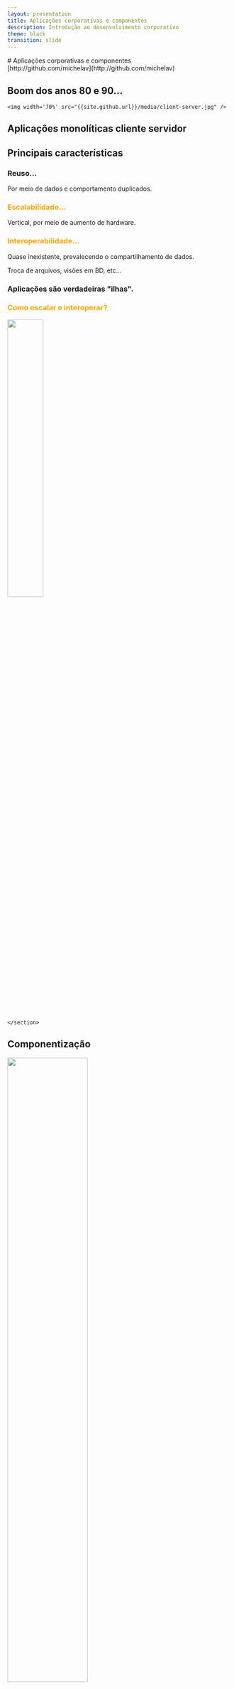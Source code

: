 ```yaml
---
layout: presentation
title: Aplicações corporativas e componentes
description: Introdução ao desenvolvimento corporativo
theme: black
transition: slide
---
```


<section data-markdown>
    # Aplicações corporativas e componentes
</section>
<section data-markdown>
    [http://github.com/michelav](http://github.com/michelav)
</section>
<section>
    <h2>Boom dos anos 80 e 90...</h2>

    <img width='70%' src="{{site.github.url}}/media/client-server.jpg" />
</section>
<section>
    <h2>Aplicações monolíticas cliente servidor</h2>
    <section><h2>Principais características</h2></section>
    <section>
        <h3>Reuso...</h3>
        <p>Por meio de dados e comportamento duplicados.</p>
    </section>
    <section>
        <h3 style="color: orange">Escalabilidade...</h3>
        <p>Vertical, por meio de aumento de hardware.</p>
    </section>
    <section>
        <h3 style="color: orange">Interoperabilidade...</h3>
        <p>Quase inexistente, prevalecendo o compartilhamento  de dados.</p>
        <p class="fragment">Troca de arquivos, visões em BD, etc...</p>
        <h3 class="fragment">Aplicações são verdadeiras "ilhas".</h3>
    </section>
    <section>
        <h3 style="color: orange">Como escalar e interoperar?</h3>
        <img width='40%' src="{{site.github.url}}/media/interoperability.jpg" />

    </section>
</section>
<section>
    <h2>Componentização</h2>
    <img width='60%' height="60%" src="{{site.github.url}}/media/componentization.jpg" />
</section>
<section>
    <h1>Componente</h1>
    <section>
        <h3 style="color: orange">Definição</h3>
        <p>Artefato (ou conjunto de artefatos) que forma uma unidade
        de
        <span class="fragment grow highlight-blue" data-fragment-index="1">
        comportamento</span>
        e <span class="fragment grow highlight-blue" data-fragment-index="1">interface</span>
        bem definidos e pode ser implantado, testado,
        <span class="fragment grow highlight-blue" data-fragment-index="1">composto</span>
        e <span class="fragment grow highlight-blue" data-fragment-index="1">reusado</span>
        de forma independente.</p>
    </section>
    <section>
        <img width='60%' height="60%" src="{{site.github.url}}/media/circuit-board.png">
    </section>
    <section>
        <h3 style="color: orange">Demanda...</h3>
        Chamada Remota &bull;
        Balanceamento &bull;
        Integração &bull;
        Controle Transacional &bull;
        Auditoria &bull;
        Threading &bull;
        Assincronia &bull;
        Pooling &bull;
        Segurança &bull;
        Caching
    </section>
    <section tagcloud>
        <span style="padding-left: 0.35em; padding-right: 0.35em; line-height: 90%;" tagcloud-weight='80'>EJB</span>
        <span style="padding-left: 0.35em; padding-right: 0.35em; line-height: 90%;" tagcloud-weight='15'>DCOM</span>
        <span style="padding-left: 0.35em; padding-right: 0.35em; line-height: 90%;" tagcloud-weight='25'>ActiveX</span>
        <span style="padding-left: 0.35em; padding-right: 0.35em; line-height: 90%;" tagcloud-weight='35'>Corba</span>
        <span style="padding-left: 0.35em; padding-right: 0.35em; line-height: 90%;" tagcloud-weight='55'>OLE</span>
        <span style="padding-left: 0.35em; padding-right: 0.35em; line-height: 90%;" tagcloud-weight='40'>Servlets</span>
        <span style="padding-left: 0.35em; padding-right: 0.35em; line-height: 90%;" tagcloud-weight='80'>Spring</span>
    </section>
</section>
<section>
    <h2>Plataforma JEE</h2>
    <section>
        <p>Plataforma Java para o desenvolvimento de aplicações corporativas utilizando
        <span class="fragment grow highlight-blue">componentes distribuídos</span> com suporte a segurança, escalabilidade e alta
        disponibilidade.</p>
    </section>
    <section>
        <img width='80%' height="80%" src="{{site.github.url}}/media/jee_history.png">
    </section>
    <section>
        <h3>Camadas</h3>
        <img width="40%" src="{{site.github.url}}/media/jee_tiers.png" />
    </section>
</section>
<section>
    <h2>Containers</h2>
        <section>
            <p>Fornecem o ambiente propício para a execução de aplicações JEE. Estão para
            os componentes da plataforma JEE assim como o S.O. está para as aplicações ou
            como a placa está para seus CIs.</p>
        </section>
        <section>
            <h3>Principais serviços</h3>
            <ul>
                <li>Localização</li>
                <li>Invocação remota</li>
                <li>Controle Transacional</li>
                <li>Segurança</li>
                <li>Escalonamento de recursos</li>
            </ul>
        </section>
        <section>
            <img width="20%" src="{{site.github.url}}/media/was.jpg" />
            <img width="20%" src="{{site.github.url}}/media/wildfly.png" />
            <img width="20%" src="{{site.github.url}}/media/jboss.svg" />
            <img width="20%" src="{{site.github.url}}/media/glassfish.jpg" />
        </section>
</section>
<section>
    <h2>E quem são esses componentes?</h2>
     <span class="fragment"><a href="{{site.github.url}}/presentations/ejbs.html"><img src="{{site.github.url}}/media/bean-320x290.png"></a></span>
</section>


